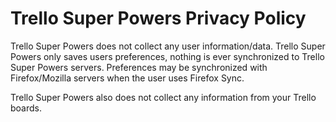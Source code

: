 # Trello Super Powers Privacy Policy

Trello Super Powers does not collect any user information/data. Trello Super Powers only saves users preferences, nothing is ever synchronized to Trello Super Powers servers. Preferences may be synchronized with Firefox/Mozilla servers when the user uses Firefox Sync.

Trello Super Powers also does not collect any information from your Trello boards.
